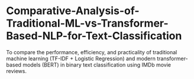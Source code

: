 # Comparative-Analysis-of-Traditional-ML-vs-Transformer-Based-NLP-for-Text-Classification
To compare the performance, efficiency, and practicality of traditional machine learning (TF-IDF + Logistic Regression) and modern transformer-based models (BERT) in binary text classification using IMDb movie reviews.
